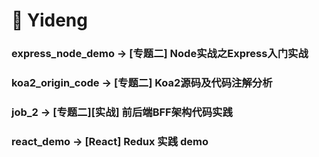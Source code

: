 # 🍃 Yideng 

###  express_node_demo -> [专题二] Node实战之Express入门实战
###  koa2_origin_code -> [专题二] Koa2源码及代码注解分析
###  job_2 -> [专题二][实战] 前后端BFF架构代码实践
###  react_demo -> [React] Redux 实践 demo
